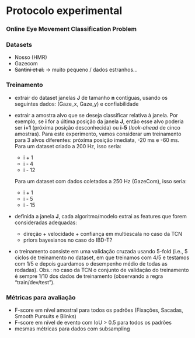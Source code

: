 # Protocolo experimental

### Online Eye Movement Classification Problem



### Datasets

* Nosso (HMR)
* Gazecom
* ~~Santini et al.~~ -> muito pequeno / dados estranhos…



### Treinamento

* extrair do dataset janelas **J** de tamanho **n** contíguas, usando os seguintes dados: (Gaze_x, Gaze_y) e confiabilidade

* extrair a amostra alvo que se deseja classificar relativa à janela. Por exemplo, se **i** for a última posição da janela **J**, então esse alvo poderia ser **i+1** (próxima posição desconhecida) ou **i-5** (*look-ahead* de cinco amostras). Para este experimento, vamos considerar um treinamento para 3 alvos diferentes: próxima posição imediata, -20 ms e -60 ms. Para um dataset criado a 200 Hz, isso seria:
    * i + 1
    * i - 4
    * i - 12
    
    Para um dataset com dados coletados a 250 Hz (GazeCom), isso seria:
    
    * i + 1
    * i - 5
    * i - 15
    
* definida a janela **J**, cada algoritmo/modelo extrai as features que forem consideradas adequadas:
    * direção + velocidade + confiança em multiescala no caso da TCN
    * priors bayesianos no caso do IBD-T?
    
* o treinamento consiste em uma validação cruzada usando 5-fold (i.e., 5 ciclos de treinamento no dataset, em que treinamos com 4/5 e testamos com 1/5 e depois guardamos o desempenho médio de todas as rodadas). Obs.: no caso da TCN o conjunto de validação do treinamento é sempre 1/10 dos dados de treinamento (observando a regra “train/dev/test”). 



### Métricas para avaliação

* F-score em nível amostral para todos os padrões (Fixações, Sacadas, Smooth Pursuits e Blinks)
* F-score em nível de evento com IoU > 0.5 para todos os padrões
* mesmas métricas para dados com subsampling 